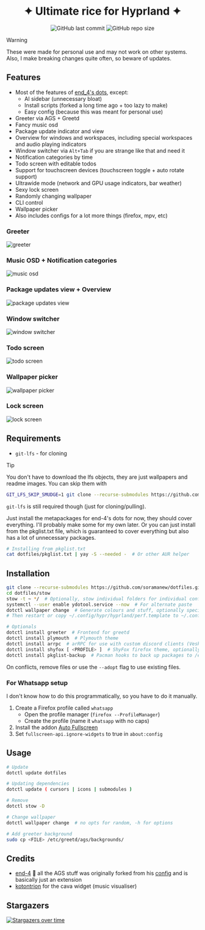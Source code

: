 <h1 align="center">✦ Ultimate rice for Hyprland ✦</h1>

<div align="center">

![GitHub last commit](https://img.shields.io/github/last-commit/soramanew/dotfiles?style=for-the-badge&logo=archlinux&logoColor=%23C7C4D6&labelColor=%231B1B25&color=%23C1C1FF)
![GitHub repo size](https://img.shields.io/github/repo-size/soramanew/dotfiles?style=for-the-badge&logo=googledrive&logoColor=%23BAC9D1&labelColor=%23131D22&color=%2368D3FF)

</div>

> [!WARNING]
> These were made for personal use and may not work on other systems. Also, I make breaking changes quite often, so beware of updates.

## Features

-   Most of the features of [end_4's dots](https://github.com/end-4/dots-hyprland), except:
    -   AI sidebar (unnecessary bloat)
    -   Install scripts (forked a long time ago + too lazy to make)
    -   Easy config (because this was meant for personal use)
-   Greeter via AGS + Greetd
-   Fancy music osd
-   Package update indicator and view
-   Overview for windows and workspaces, including special workspaces and audio playing indicators
-   Window switcher via `Alt+Tab` if you are strange like that and need it
-   Notification categories by time
-   Todo screen with editable todos
-   Support for touchscreen devices (touchscreen toggle + auto rotate support)
-   Ultrawide mode (network and GPU usage indicators, bar weather)
-   Sexy lock screen
-   Randomly changing wallpaper
-   CLI control
-   Wallpaper picker
-   Also includes configs for a lot more things (firefox, mpv, etc)

### Greeter

![greeter](/readme/greeter.png?raw=true)

### Music OSD + Notification categories

![music osd](/readme/notifs+music.png?raw=true)

### Package updates view + Overview

![package updates view](/readme/packageupdates.png?raw=true)

### Window switcher

![window switcher](/readme/switcher.png?raw=true)

### Todo screen

![todo screen](/readme/todoscreen.png?raw=true)

### Wallpaper picker

![wallpaper picker](/readme/wallpicker.png?raw=true)

### Lock screen

![lock screen](/readme/lockscreen.png?raw=true)

## Requirements

-   `git-lfs` - for cloning

> [!TIP]
> You don't have to download the lfs objects, they are just wallpapers and readme images.
> You can skip them with
>
> ```sh
> GIT_LFS_SKIP_SMUDGE=1 git clone --recurse-submodules https://github.com/soramanew/dotfiles.git
> ```
>
> `git-lfs` is still required though (just for cloning/pulling).

Just install the metapackages for end-4's dots for now, they should cover everything. I'll probably make some for my own later.
Or you can just install from the pkglist.txt file, which is guaranteed to cover everything but also has a lot of unnecessary packages.

```sh
# Installing from pkglist.txt
cat dotfiles/pkglist.txt | yay -S --needed -  # Or other AUR helper
```

## Installation

```sh
git clone --recurse-submodules https://github.com/soramanew/dotfiles.git
cd dotfiles/stow
stow -t ~ */  # Optionally, stow individual folders for individual configs (not guaranteed to work cause interdependent stuff)
systemctl --user enable ydotool.service --now  # For alternate paste
dotctl wallpaper change  # Generate colours and stuff, optionally specify a path to a wallpaper (-f /path/to/wallpaper)
# Then restart or copy ~/.config/hypr/hyprland/perf.template to ~/.config/hypr/hyprland/perf.conf

# Optionals
dotctl install greeter  # Frontend for greetd
dotctl install plymouth  # Plymouth theme
dotctl install arrpc  # arRPC for use with custom discord clients (Vesktop, Armcord, etc)
dotctl install shyfox [ <PROFILE> ]  # ShyFox firefox theme, optionally specify firefox profile
dotctl install pkglist-backup  # Pacman hooks to back up packages to /etc/pkglist.txt and dotfiles directory
```

On conflicts, remove files or use the `--adopt` flag to use existing files.

### For Whatsapp setup

I don't know how to do this programmatically, so you have to do it manually.

1. Create a Firefox profile called `whatsapp`
    - Open the profile manager (`firefox --ProfileManager`)
    - Create the profile (name it `whatsapp` with no caps)
2. Install the addon [Auto Fullscreen](https://addons.mozilla.org/en-US/firefox/addon/autofullscreen)
3. Set `fullscreen-api.ignore-widgets` to true in `about:config`

## Usage

```sh
# Update
dotctl update dotfiles

# Updating dependencies
dotctl update ( cursors | icons | submodules )

# Remove
dotctl stow -D

# Change wallpaper
dotctl wallpaper change  # no opts for random, -h for options

# Add greeter background
sudo cp <FILE> /etc/greetd/ags/backgrounds/
```

## Credits

-   [end-4](https://github.com/end-4) 🙏 all the AGS stuff was originally forked from his
    [config](https://github.com/end-4/dots-hyprland) and is basically just an extension
-   [kotontrion](https://github.com/kotontrion/dotfiles) for the cava widget (music visualiser)

## Stargazers

[![Stargazers over time](https://starchart.cc/soramanew/dotfiles.svg?variant=adaptive)](https://starchart.cc/soramanew/dotfiles)
